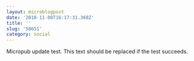 ```yaml
---
layout: microblogpost
date: '2018-11-08T16:17:31.368Z'
title: ''
slug: '58651'
category: social
---
```

Micropub update test. This text should be replaced if the test succeeds.
